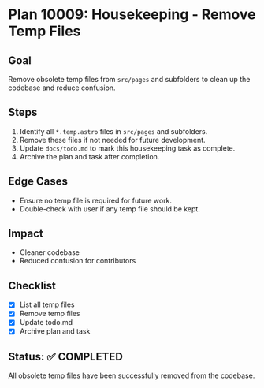 # Plan 10009: Housekeeping - Remove Temp Files

## Goal

Remove obsolete temp files from `src/pages` and subfolders to clean up the codebase and reduce confusion.

## Steps

1. Identify all `*.temp.astro` files in `src/pages` and subfolders.
2. Remove these files if not needed for future development.
3. Update `docs/todo.md` to mark this housekeeping task as complete.
4. Archive the plan and task after completion.

## Edge Cases

- Ensure no temp file is required for future work.
- Double-check with user if any temp file should be kept.

## Impact

- Cleaner codebase
- Reduced confusion for contributors

## Checklist

- [x] List all temp files
- [x] Remove temp files
- [x] Update todo.md
- [x] Archive plan and task

## Status: ✅ COMPLETED

All obsolete temp files have been successfully removed from the codebase.
